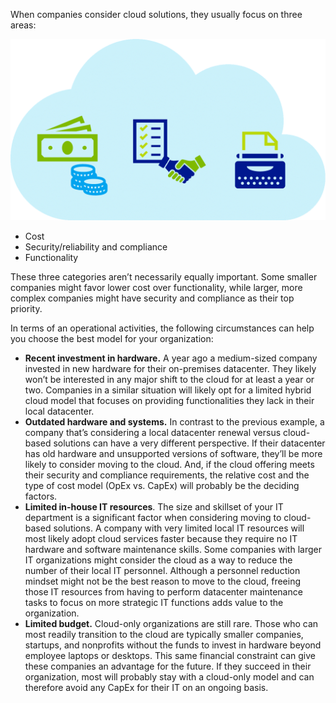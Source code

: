 When companies consider cloud solutions, they usually focus on three areas: 

![3 areas of cloud focus](../media/4-which-cloud-model.png)

- Cost
- Security/reliability and compliance
- Functionality 

These three categories aren’t necessarily equally important. Some smaller companies might favor lower cost over functionality, while larger, more complex companies might have security and compliance as their top priority. 

In terms of an operational activities, the following circumstances can help you choose the best model for your organization:

- **Recent investment in hardware.** A year ago a medium-sized company invested in new hardware for their on-premises datacenter. They likely won’t be interested in any major shift to the cloud for at least a year or two. Companies in a similar situation will likely opt for a limited hybrid cloud model that focuses on providing functionalities they lack in their local datacenter. 
- **Outdated hardware and systems.** In contrast to the previous example, a company that’s considering a local datacenter renewal versus cloud-based solutions can have a very different perspective. If their datacenter has old hardware and unsupported versions of software, they’ll be more likely to consider moving to the cloud. And, if the cloud offering meets their security and compliance requirements, the relative cost and the type of cost model (OpEx vs. CapEx) will probably be the deciding factors. 
- **Limited in-house IT resources**. The size and skillset of your IT department is a significant factor when considering moving to cloud-based solutions. A company with very limited local IT resources will most likely adopt cloud services faster because they require no IT hardware and software maintenance skills. Some companies with larger IT organizations might consider the cloud as a way to reduce the number of their local IT personnel. Although a personnel reduction mindset might not be the best reason to move to the cloud, freeing those IT resources from having to perform datacenter maintenance tasks to focus on more strategic IT functions adds value to the organization. 
- **Limited budget.** Cloud-only organizations are still rare. Those who can most readily transition to the cloud are typically smaller companies, startups, and nonprofits without the funds to invest in hardware beyond employee laptops or desktops. This same financial constraint can give these companies an advantage for the future. If they succeed in their organization, most will probably stay with a cloud-only model and can therefore avoid any CapEx for their IT on an ongoing basis.
